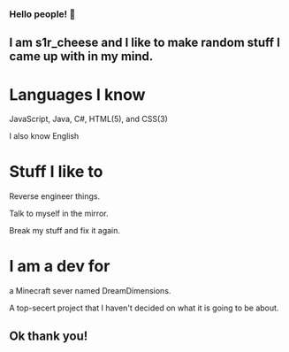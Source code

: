 ### Hello people! 👋
## I am s1r_cheese and I like to make random stuff I came up with in my mind.

# Languages I know
JavaScript, Java, C#, HTML(5), and CSS(3)

I also know English

# Stuff I like to
Reverse engineer things.

Talk to myself in the mirror.

Break my stuff and fix it again.

# I am a dev for

a Minecraft sever named DreamDimensions.

A top-secert project that I haven't decided on what it is going to be about.
## Ok thank you!

<!--
**s1rcheese/s1rcheese** is a ✨ _special_ ✨ repository because its `README.md` (this file) appears on your GitHub profile.

Here are some ideas to get you started:

- 🔭 I’m currently working on ...
- 🌱 I’m currently learning ...
- 👯 I’m looking to collaborate on ...
- 🤔 I’m looking for help with ...
- 💬 Ask me about ...
- 📫 How to reach me: ...
- 😄 Pronouns: ...
- ⚡ Fun fact: ...
-->
